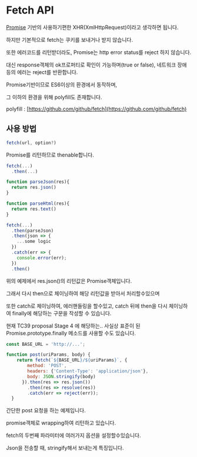 # Fetch API

[Promise](promise.md) 기반의 사용하기편한 XHR\(XmlHttpRequest\)이라고 생각하면 됩니다.

하지만 기본적으로 fetch는 쿠키를 보내거나 받지 않습니다.

또한 에러코드를 리턴받더라도, Promise는 http error status를 reject 하지 않습니다.

대신 response객체의 ok프로퍼티로 확인이 가능하며\(true or false\), 네트워크 장애등의 에러는 reject를 반환합니다.

Promise기반이므로 ES6이상의 환경에서 동작하며,

그 이하의 환경을 위해 polyfill도 존재합니다.

polyfill : [https://github.com/github/fetch](https://github.com/github/fetch)

## 사용 방법

```javascript
fetch(url, option?)
```

Promise를 리턴하므로 thenable합니다.

```javascript
fetch(...)
  .then(...)
```

```javascript
function parseJson(res){
  return res.json()
}

function parseHtml(res){
  return res.text()
}

fetch(...)
  .then(parseJson)
  .then(json => {
    ...some logic
  })
  .catch(err => {
    console.error(err);
  })
  .then()
```

위의 예제에서 res.json\(\)의 리턴값은 Promise객체입니다. 

그래서 다시 then으로 체이닝하여 해당 리턴값을 받아서 처리할수있으며

또한 catch로 체이닝하여, 에러핸들링을 할수있고, catch 뒤에 then을 다시 체이닝하여 finally에 해당하는 구문을 작성할 수 있습니다.

현재 TC39 proposal	Stage 4 에 해당하는.. 사실상 표준이 된 Promise.prototype.finally 메소드를 사용할 수도 있습니다.

```javascript
const BASE_URL = 'http://...';

function post(uriParams, body) {
    return fetch(`${BASE_URL}/${uriParams}`, {
        method: 'POST',
        headers: {'Content-Type': 'application/json'},
        body: JSON.stringify(body)
      }).then(res => res.json())
        .then(res => resolve(res))
        .catch(err => reject(err));
  }
```

간단한 post 요청을 하는 예제입니다.

promise객체로 wrapping하여 리턴하고 있습니다.

fetch의 두번째 파라미터에 여러가지 옵션을 설정할수있습니다.

Json을 전송할 때, stringify해서 보내는게 특징입니다.

